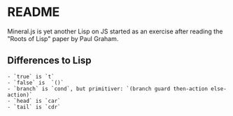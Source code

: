 # README

Mineral.js is yet another Lisp on JS started as an exercise after reading the "Roots of Lisp" paper by Paul Graham.

## Differences to Lisp

	- `true` is `t`
	- `false` is  `()`
	- `branch` is `cond`, but primitiver: `(branch guard then-action else-action)`
	- `head` is `car`
	- `tail` is `cdr`
